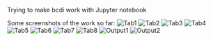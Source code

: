 Trying to make bcdi work with Jupyter notebook

Some screenshots of the work so far:
![Tab1](https://user-images.githubusercontent.com/51970962/130641516-ffe670b1-7b72-4b86-bef4-3b8bf4b7a797.png)
![Tab2](https://user-images.githubusercontent.com/51970962/130641522-9801d342-a1cc-4e87-8cb6-76cd78c909d3.png)
![Tab3](https://user-images.githubusercontent.com/51970962/130641578-f2515a53-09ba-47ac-a08e-cf093647d517.png)
![Tab4](https://user-images.githubusercontent.com/51970962/130641621-f6fafbaf-ac05-49e2-b9b5-e3ee2373b9e0.png)
![Tab5](https://user-images.githubusercontent.com/51970962/130641630-80fca919-ebb6-4ece-8638-95bbfd8a3dd3.png)
![Tab6](https://user-images.githubusercontent.com/51970962/130641638-9d59df04-2e60-495a-9de4-fcc0c3dfb9fe.png)
![Tab7](https://user-images.githubusercontent.com/51970962/130641648-48aaf34e-e70f-42f7-8a14-e283c519759e.png)
![Tab8](https://user-images.githubusercontent.com/51970962/130641650-62abc8d6-c45e-46ab-902e-d8a1211774ba.png)
![Output1](https://user-images.githubusercontent.com/51970962/130641658-20c82525-6a87-4414-baba-30defcba4328.png)
![Output2](https://user-images.githubusercontent.com/51970962/130641661-31ab2181-c1d4-4b24-89ed-8e4e2f15c5ca.png)